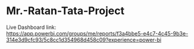 # Mr.-Ratan-Tata-Project

Live Dashboard link: https://app.powerbi.com/groups/me/reports/f3a4bbe5-e4c7-4c45-9b3e-314e3d9cfc93/5c8cc1d354968d458c09?experience=power-bi
